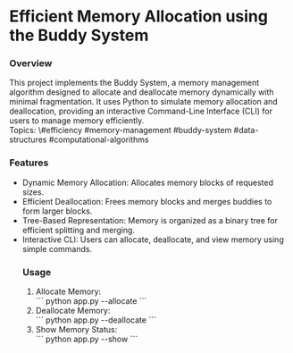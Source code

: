 <h1>Efficient Memory Allocation using the Buddy System</h1>
<h3>Overview</h3>
<p>This project implements the Buddy System, a memory management algorithm designed to allocate and deallocate memory dynamically with minimal fragmentation. It uses Python to simulate memory allocation and deallocation, providing an interactive Command-Line Interface (CLI) for users to manage memory efficiently.</br>
Topics: \#efficiency #memory-management #buddy-system #data-structures #computational-algorithms</p>

<h3>Features</h3>
<ul>
<li>Dynamic Memory Allocation: Allocates memory blocks of requested sizes.</li>
<li>Efficient Deallocation: Frees memory blocks and merges buddies to form larger blocks.</li>
<li>Tree-Based Representation: Memory is organized as a binary tree for efficient splitting and merging.</li>
<li>Interactive CLI: Users can allocate, deallocate, and view memory using simple commands.</li>
</ol>

<h3>Usage</h3>
<ol>
<li>Allocate Memory:</br>
```
python app.py --allocate <size_in_kb>
```
</li>
<li>Deallocate Memory:</br>
```
python app.py --deallocate <start_address>
```
</li>
<li>Show Memory Status:</br>
```
python app.py --show
```
</li>
</ol>